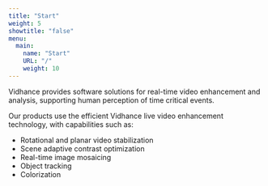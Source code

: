 ```yaml
---
title: "Start"
weight: 5
showtitle: "false"
menu:
  main:
    name: "Start"
    URL: "/"
    weight: 10
---
```

Vidhance provides software solutions for real-time video enhancement and analysis, supporting human perception of time critical events.

Our products use the efficient Vidhance live video enhancement technology, with capabilities such as:

- Rotational and planar video stabilization
- Scene adaptive contrast optimization
- Real-time image mosaicing
- Object tracking
- Colorization
